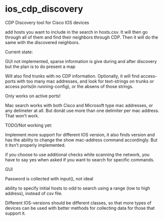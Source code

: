 # ios_cdp_discovery
CDP Discovery tool for Cisco IOS devices

add hosts you want to include in the search in hosts.csv. It will then go through all of them and find their neighbors through CDP. Then it will do the same
with the discovered neighbors. 

Current state:

GUI not implemented, sparse information is give during and after discovery but the plan is to do present a map

Will also find trunks with no CDP information.
Optionally, it will find access-ports with too many mac addresses, and look for text-strings on trunks or access ports(in running-config), or the absens of
those strings. 

Only works on active ports!

Mac search works with both Cisco and Microsoft type mac addresses, or any delimeter at all. But donät use more than one delimiter per mac address. That won't work. 



TODO/Not working yet:

Implement more support for different IOS version, it also finds version and has the ability to change the show mac-address command accordingly. But it itsn't
properly implemented. 

if you choose to use additional checks while scanning the network, you have to say yes when asked if you want to search for specific commands. 


GUI

Password is collected with input(), not ideal

ability to specify initial hosts to odd to search using a range (low to high address), instead of csv file. 

Different IOS-versions should be different classes, so that more types of devices can be used with better methods for collecting data for those that support it. 
